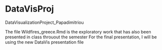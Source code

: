 # DataVisProj
DataVisualizationProject_Papadimitriou

The file Wildfires_greece.Rmd is the exploratory work that has also been presented in class throuout the semester
For the final presentation, I will be using the new DataVis presentation file
